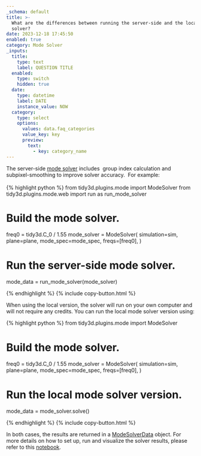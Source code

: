 ```yaml
---
_schema: default
title: >-
  What are the differences between running the server-side and the local mode
  solver?
date: 2023-12-18 17:45:50
enabled: true
category: Mode Solver
_inputs:
  title:
    type: text
    label: QUESTION TITLE
  enabled:
    type: switch
    hidden: true
  date:
    type: datetime
    label: DATE
    instance_value: NOW
  category:
    type: select
    options:
      values: data.faq_categories
      value_key: key
      preview:
        text:
          - key: category_name
---
```

<div>The server-side <a target="_blank" rel="noopener" href="https://docs.flexcompute.com/projects/tidy3d/en/latest/_autosummary/tidy3d.plugins.mode.ModeSolver.html#tidy3d.plugins.mode.ModeSolver">mode solver</a>&nbsp;includes&nbsp; group index calculation and subpixel-smoothing to improve solver accuracy.&nbsp; For example:</div>

<div> </div>

<div markdown class="code-snippet">{% highlight python %}
from tidy3d.plugins.mode import ModeSolver
from tidy3d.plugins.mode.web import run as run_mode_solver

# Build the mode solver.
freq0 = tidy3d.C_0 / 1.55
mode_solver = ModeSolver(
  simulation=sim,
  plane=plane,
  mode_spec=mode_spec,
  freqs=[freq0],
)

# Run the server-side mode solver.
mode_data = run_mode_solver(mode_solver)

{% endhighlight %}
{% include copy-button.html %}</div>

<div><p>When using the local version, the solver will run on your own computer and will not require any credits. You can run the local mode solver version using:</p><div markdown class="code-snippet">{% highlight python %}
from tidy3d.plugins.mode import ModeSolver

# Build the mode solver.
freq0 = tidy3d.C_0 / 1.55
mode_solver = ModeSolver(
  simulation=sim,
  plane=plane,
  mode_spec=mode_spec,
  freqs=[freq0],
)

# Run the local mode solver version.
mode_data = mode_solver.solve()

{% endhighlight %}
{% include copy-button.html %}</div><p>In both cases, the results are returned in a <a target="_blank" rel="noopener" href="https://docs.flexcompute.com/projects/tidy3d/en/latest/_autosummary/tidy3d.plugins.mode.ModeSolverData.html#tidy3d.plugins.mode.ModeSolverData">ModeSolverData</a> object. For more details on how to set up, run and visualize the solver results, please refer to this <a href="https://www.flexcompute.com/tidy3d/examples/notebooks/ModeSolver/">notebook</a>.</p></div>